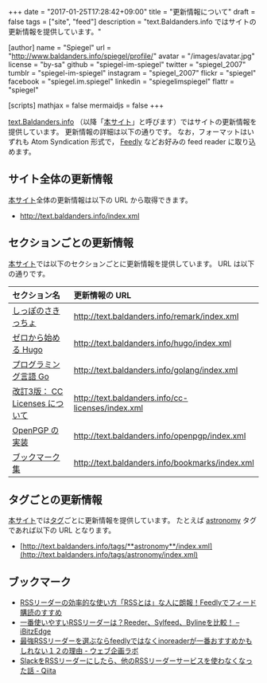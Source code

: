 +++
date = "2017-01-25T17:28:42+09:00"
title = "更新情報について"
draft = false
tags = ["site", "feed"]
description = "text.Baldanders.info ではサイトの更新情報を提供しています。"

[author]
  name      = "Spiegel"
  url       = "http://www.baldanders.info/spiegel/profile/"
  avatar    = "/images/avatar.jpg"
  license   = "by-sa"
  github    = "spiegel-im-spiegel"
  twitter   = "spiegel_2007"
  tumblr    = "spiegel-im-spiegel"
  instagram = "spiegel_2007"
  flickr    = "spiegel"
  facebook  = "spiegel.im.spiegel"
  linkedin  = "spiegelimspiegel"
  flattr    = "spiegel"

[scripts]
  mathjax = false
  mermaidjs = false
+++

[text.Baldanders.info](/) （以降「[本サイト]」と呼びます）ではサイトの更新情報を提供しています。
更新情報の詳細は以下の通りです。
なお，フォーマットはいずれも Atom Syndication 形式で， [Feedly](https://feedly.com/) などお好みの feed reader に取り込めます。

## サイト全体の更新情報

[本サイト]全体の更新情報は以下の URL から取得できます。

- http://text.baldanders.info/index.xml

## セクションごとの更新情報

[本サイト]では以下のセクションごとに更新情報を提供しています。
URL は以下の通りです。

| セクション名 | 更新情報の URL |
|:-------------|:-----------|
| [しっぽのさきっちょ](/remark/) | http://text.baldanders.info/remark/index.xml |
| [ゼロから始める Hugo](/hugo/) | http://text.baldanders.info/hugo/index.xml |
| [プログラミング言語 Go](/golang/) | http://text.baldanders.info/golang/index.xml |
| [改訂3版： CC Licenses について](/cc-licenses/) | http://text.baldanders.info/cc-licenses/index.xml |
| [OpenPGP の実装](/openpgp/) | http://text.baldanders.info/openpgp/index.xml |
| [ブックマーク集](/bookmarks/) | http://text.baldanders.info/bookmarks/index.xml |

## タグごとの更新情報

[本サイト]では[タグ](/tags/)ごとに更新情報を提供しています。
たとえば [astronomy](/tags/astronomy/) タグであれば以下の URL となります。

- [http://text.baldanders.info/tags/**astronomy**/index.xml](http://text.baldanders.info/tags/astronomy/index.xml)

## ブックマーク

- [RSSリーダーの効率的な使い方「RSSとは」な人に朗報！Feedlyでフィード購読のすすめ](http://millkeyweb.com/rss-feedly/)
- [一番使いやすいRSSリーダーは？Reeder、Sylfeed、Bylineを比較！ – iBitzEdge](https://i-bitzedge.com/ios-apps/the-best-rss-readers-to-use)
- [最強RSSリーダーを選ぶならfeedlyではなくinoreaderが一番おすすめかもしれない１２の理由 - ウェブ企画ラボ](https://webkikaku.co.jp/blog/software/inoreader/)
- [SlackをRSSリーダーにしたら、他のRSSリーダーサービスを使わなくなった話 - Qiita](http://qiita.com/kozyty@github/items/f094ae8fea08b471ae08)

[本サイト]: / "text.Baldanders.info"

